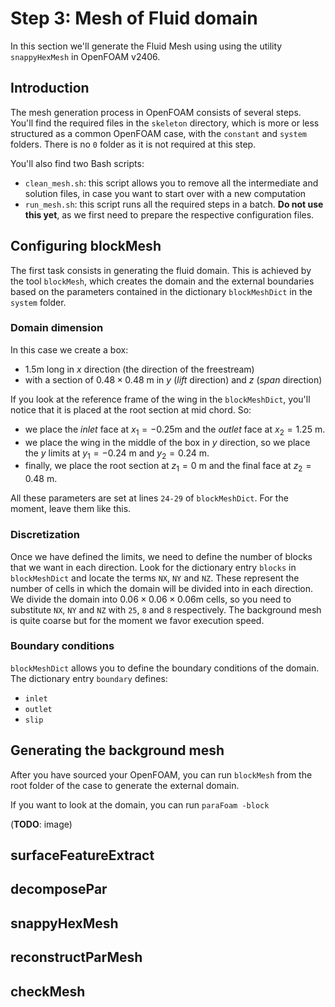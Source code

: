 # Step 3: Mesh of Fluid domain

In this section we'll generate the Fluid Mesh using using the utility `snappyHexMesh` in OpenFOAM v2406.

## Introduction

The mesh generation process in OpenFOAM consists of several steps. You'll find the required files in the `skeleton` directory, which is more or less structured as a common OpenFOAM case, with the `constant` and `system` folders.
There is no `0` folder as it is not required at this step.

You'll also find two Bash scripts:

- `clean_mesh.sh`: this script allows you to remove all the intermediate and solution files, in case you want to start over with a new computation
- `run_mesh.sh`: this script runs all the required steps in a batch. **Do not use this yet**, as we first need to prepare the respective configuration files.

## Configuring blockMesh

The first task consists in generating the fluid domain. This is achieved by the tool `blockMesh`, which creates the domain and the external boundaries based on the parameters contained in the dictionary `blockMeshDict` in the `system` folder.

### Domain dimension

In this case we create a box:

- 1.5m long in *x* direction (the direction of the freestream)
- with a section of $0.48 \times 0.48$ m in *y* (*lift* direction) and *z* (*span* direction)

If you look at the reference frame of the wing in the `blockMeshDict`, you'll notice that it is placed at the root section at mid chord. So:

- we place the *inlet* face at $x_1 = -0.25$m and the *outlet* face at $x_2 = 1.25$ m.
- we place the wing in the middle of the box in *y* direction, so we place the *y* limits at $y_1 = -0.24$ m and $y_2=0.24$ m.
- finally, we place the root section at $z_1 = 0$ m and the final face at $z_2 = 0.48$ m.

All these parameters are set at lines `24-29` of `blockMeshDict`. For the moment, leave them like this.

### Discretization

Once we have defined the limits, we need to define the number of blocks that we want in each direction. Look for the dictionary entry `blocks` in `blockMeshDict` and locate the terms `NX`, `NY` and `NZ`. These represent the number of cells in which the domain will be divided into in each direction.
We divide the domain into $0.06 \times 0.06 \times 0.06$m cells, so you need to substitute `NX`, `NY` and `NZ` with `25`, `8` and `8` respectively.
The background mesh is quite coarse but for the moment we favor execution speed.

### Boundary conditions

`blockMeshDict` allows you to define the boundary conditions of the domain. The dictionary entry `boundary` defines:

- `inlet`
- `outlet`
- `slip`

## Generating the background mesh

After you have sourced your OpenFOAM, you can run `blockMesh` from the root folder of the case to generate the external domain.

If you want to look at the domain, you can run `paraFoam -block`

(**TODO**: image)


## surfaceFeatureExtract



## decomposePar


## snappyHexMesh


## reconstructParMesh


## checkMesh


